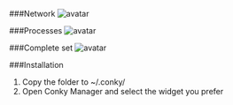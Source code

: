 ###Network
![avatar](http://i.imgur.com/FMVG0dS.png)

###Processes
![avatar](http://i.imgur.com/TSQ0zDz.png)

###Complete set
![avatar](http://i.imgur.com/WoEqvZZ.png)

###Installation
1. Copy the folder to ~/.conky/
2. Open Conky Manager and select the widget you prefer